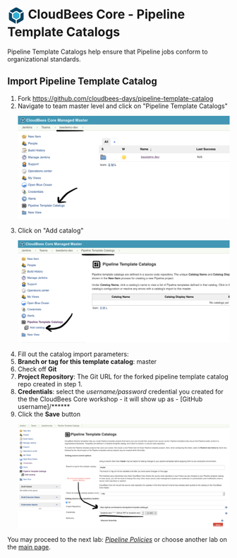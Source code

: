# <img src="images/cloudbeescore_logo.png" alt="CloudBees Core Logo" width="40" align="top"> CloudBees Core - Pipeline Template Catalogs

Pipeline Template Catalogs help ensure that Pipeline jobs conform to organizational standards.

## Import Pipeline Template Catalog
1. Fork https://github.com/cloudbees-days/pipeline-template-catalog
2. Navigate to team master level and click on "Pipeline Template Catalogs"<p><img src="images/Initial-template-click.png" width=800/>
3. Click on "Add catalog"<p><img src="images/Add-template-click.png" width=800/>
4. Fill out the catalog import parameters:
  1. **Branch or tag for this template catalog**: master
  2. Check off **Git**
  3. **Project Repository**: The Git URL for the forked pipeline template catalog repo created in step 1.
  4. **Credentials**: select the *username/password* credential you created for the the CloudBees Core workshop - it will show up as - [GitHub username]/******
  5. Click the **Save** button<p><img src="images/Add-catalog-info.png" width=800/>

You may proceed to the next lab: [*Pipeline Policies*](../pipeline-policies/pipeline-policies.md) or choose another lab on the [main page](../../README.md#workshop-labs).
